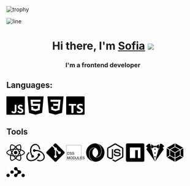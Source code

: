 ![trophy](https://github-profile-trophy.vercel.app/?username=farag2&theme=darkhub&no-bg=true&no-frame=true)

![line](https://capsule-render.vercel.app/api?type=rect&color=gradient&height=1)

<h1 align="center">Hi there, I'm <a href=# target="_blank">Sofia</a> 
<img src="https://github.com/blackcater/blackcater/raw/main/images/Hi.gif" height="32"/></h1>
<h3 align="center">I'm a frontend developer</h3>

## Languages:
<img src="icon/javascript.svg" alt="JS">
<img src="icon/html5.svg" alt="html5">
<img src="icon/css3.svg" alt="css3">
<img src="icon/typescript.svg" alt="typescript">


## Tools
<img src="icon/react.svg" alt="react">
<img src="icon/redux.svg" alt="redux">
<img src="icon/git.svg" alt="git">
<img src="icon/cssmodules.svg" alt="cssmodules">
<img src="icon/json.svg" alt="json">
<img src="icon/nodedotjs.svg" alt="nodedotjs">
<img src="icon/npm.svg" alt="npm">
<img src="icon/stylelint.svg" alt="stylelint">
<img src="icon/webpack.svg" alt="webpack">
<img src="icon/reactrouter.svg" alt="reactrouter">